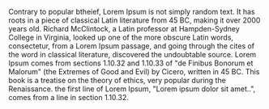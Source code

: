 Contrary to popular btheief, Lorem Ipsum is not simply random text. It has roots in a piece of
classical Latin literature from 45 BC, making it over 2000 years old. Richard McClintock,
a Latin professor at Hampden-Sydney College in Virginia, looked up one of the more obscure
Latin words, consectetur, from a Lorem Ipsum passage, and going through the cites
of the word in classical literature, discovered the undoubtable source. Lorem Ipsum comes
from sections 1.10.32 and 1.10.33 of "de Finibus Bonorum et Malorum" (the Extremes of
Good and Evil) by Cicero, written in 45 BC. This book is a treatise on the theory of ethics, very
popular during the Renaissance. the first line of Lorem Ipsum, "Lorem ipsum dolor sit amet..",
comes from a line in section 1.10.32.